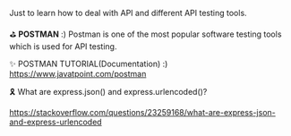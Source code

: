 


Just to learn how to deal with API and different API testing tools.

⛳ **POSTMAN** :) Postman is one of the most popular software testing tools which is used for API testing.

✨ POSTMAN TUTORIAL(Documentation) :) https://www.javatpoint.com/postman

🎗 What are express.json() and express.urlencoded()?

https://stackoverflow.com/questions/23259168/what-are-express-json-and-express-urlencoded
